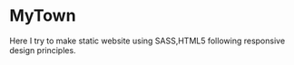 # MyTown
Here I try to make static website using SASS,HTML5 following responsive design principles.
